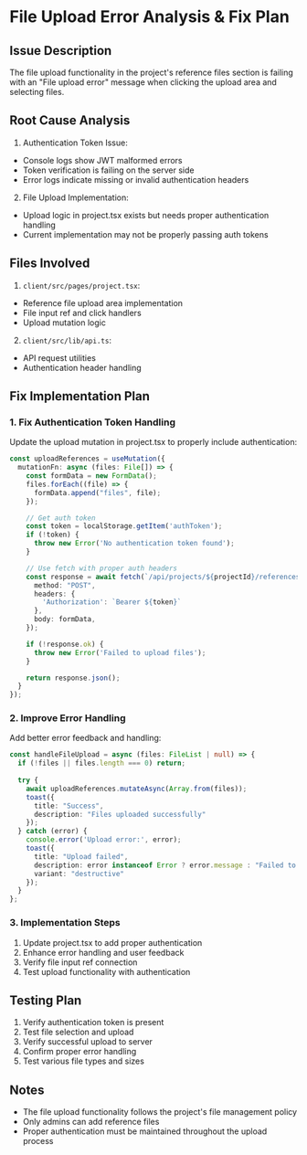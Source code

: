
# File Upload Error Analysis & Fix Plan

## Issue Description
The file upload functionality in the project's reference files section is failing with an "File upload error" message when clicking the upload area and selecting files.

## Root Cause Analysis

1. Authentication Token Issue:
- Console logs show JWT malformed errors
- Token verification is failing on the server side
- Error logs indicate missing or invalid authentication headers

2. File Upload Implementation:
- Upload logic in project.tsx exists but needs proper authentication handling
- Current implementation may not be properly passing auth tokens

## Files Involved

1. `client/src/pages/project.tsx`:
- Reference file upload area implementation
- File input ref and click handlers
- Upload mutation logic

2. `client/src/lib/api.ts`:
- API request utilities
- Authentication header handling

## Fix Implementation Plan

### 1. Fix Authentication Token Handling

Update the upload mutation in project.tsx to properly include authentication:

```typescript
const uploadReferences = useMutation({
  mutationFn: async (files: File[]) => {
    const formData = new FormData();
    files.forEach((file) => {
      formData.append("files", file);
    });

    // Get auth token
    const token = localStorage.getItem('authToken');
    if (!token) {
      throw new Error('No authentication token found');
    }

    // Use fetch with proper auth headers
    const response = await fetch(`/api/projects/${projectId}/references/upload`, {
      method: "POST",
      headers: {
        'Authorization': `Bearer ${token}`
      },
      body: formData,
    });

    if (!response.ok) {
      throw new Error('Failed to upload files');
    }

    return response.json();
  }
});
```

### 2. Improve Error Handling

Add better error feedback and handling:

```typescript
const handleFileUpload = async (files: FileList | null) => {
  if (!files || files.length === 0) return;
  
  try {
    await uploadReferences.mutateAsync(Array.from(files));
    toast({
      title: "Success",
      description: "Files uploaded successfully"
    });
  } catch (error) {
    console.error('Upload error:', error);
    toast({
      title: "Upload failed",
      description: error instanceof Error ? error.message : "Failed to upload files",
      variant: "destructive"
    });
  }
};
```

### 3. Implementation Steps

1. Update project.tsx to add proper authentication
2. Enhance error handling and user feedback
3. Verify file input ref connection
4. Test upload functionality with authentication

## Testing Plan

1. Verify authentication token is present
2. Test file selection and upload
3. Verify successful upload to server
4. Confirm proper error handling
5. Test various file types and sizes

## Notes

- The file upload functionality follows the project's file management policy
- Only admins can add reference files
- Proper authentication must be maintained throughout the upload process
